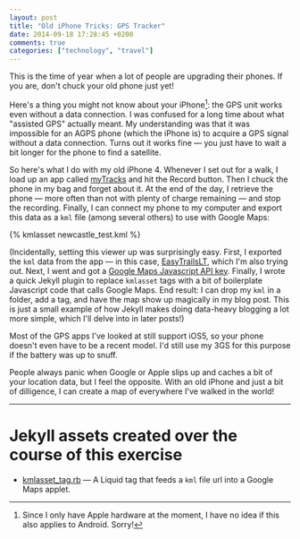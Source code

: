 ```yaml
---
layout: post
title: "Old iPhone Tricks: GPS Tracker"
date: 2014-09-18 17:28:45 +0200
comments: true
categories: ["technology", "travel"]
---
```

This is the time of year when a lot of people are upgrading their phones. If you are, don't chuck your old phone just yet!

Here's a thing you might not know about your iPhone[^WhyNotAndroid]: the GPS unit works even without a data connection. I was confused for a long time about what "assisted GPS" actually meant. My understanding was that it was impossible for an AGPS phone (which the iPhone is) to acquire a GPS signal without a data connection. Turns out it works fine — you just have to wait a bit longer for the phone to find a satellite.

So here's what I do with my old iPhone 4. Whenever I set out for a walk, I load up an app called [myTracks][myTracks] and hit the Record button. Then I chuck the phone in my bag and forget about it. At the end of the day, I retrieve the phone — more often than not with plenty of charge remaining — and stop the recording. Finally, I can connect my phone to my computer and export this data as a `kml` file (among several others) to use with Google Maps:

{% kmlasset newcastle_test.kml %}

(Incidentally, setting this viewer up was surprisingly easy. First, I exported the `kml` data from the app — in this case, [EasyTrailsLT][EasyTrails], which I'm also trying out. Next, I went and got a [Google Maps Javascript API key][GoogleMapsSetup]. Finally, I wrote a quick Jekyll plugin to replace `kmlasset` tags with a bit of boilerplate Javascript code that calls Google Maps. End result: I can drop my `kml` in a folder, add a tag, and have the map show up magically in my blog post. This is just a small example of how Jekyll makes doing data-heavy blogging a lot more simple, which I'll delve into in later posts!)

Most of the GPS apps I've looked at still support iOS5, so your phone doesn't even have to be a recent model. I'd still use my 3GS for this purpose if the battery was up to snuff.

People always panic when Google or Apple slips up and caches a bit of your location data, but I feel the opposite. With an old iPhone and just a bit of dilligence, I can create a map of everywhere I've walked in the world!

[^WhyNotAndroid]: Since I only have Apple hardware at the moment, I have no idea if this also applies to Android. Sorry!

[myTracks]: http://itunes.apple.com/en/app/mytracks-the-gps-logger/id358697908?mt=8
[EasyTrails]: https://itunes.apple.com/us/app/easytrails-gps-lite/id325929832?mt=8
[GoogleMapsSetup]: https://developers.google.com/maps/documentation/javascript/tutorial

---

<div class="new-jekyll-assets" markdown="1">

# Jekyll assets created over the course of this exercise

* [<span class="asset-name">kmlasset_tag.rb</span>][kmlasset] — A Liquid tag that feeds a `kml` file url into a Google Maps applet.

[kmlasset]: https://github.com/archagon/archagon.net/blob/master/_plugins/kmlasset_tag.rb

</div>